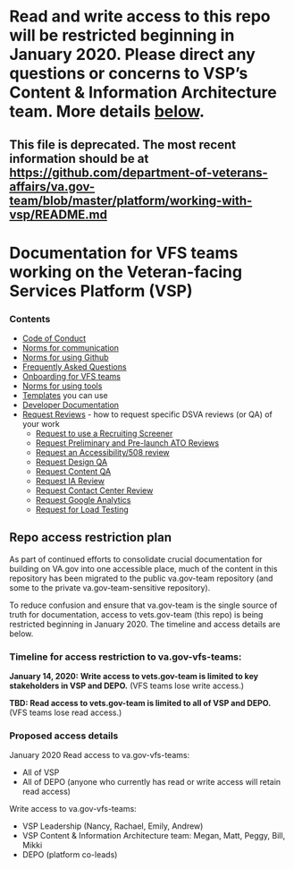 # Read and write access to this repo will be restricted beginning in January 2020. Please direct any questions or concerns to VSP’s Content & Information Architecture team. More details [below](#repo-access-restriction-plan).

## This file is deprecated. The most recent information should be at https://github.com/department-of-veterans-affairs/va.gov-team/blob/master/platform/working-with-vsp/README.md

# Documentation for VFS teams working on the Veteran-facing Services Platform (VSP)

### Contents
* [Code of Conduct](code-of-conduct.md)
* [Norms for communication](Norms/norms-communication.md)
* [Norms for using Github](Norms/Github/README.md)
* [Frequently Asked Questions](faqs.md)
* [Onboarding for VFS teams](Onboarding)
* [Norms for using tools](Norms/norms-tools.md)
* [Templates](Templates) you can use
* [Developer Documentation](DeveloperDocs)
* [Request Reviews](Request-Reviews) - how to request specific DSVA reviews (or QA) of your work
  * [Request to use a Recruiting Screener](Request-Reviews/request-recruiting-screener.md)
  * [Request Preliminary and Pre-launch ATO Reviews](Request-Reviews/request-ato-reviews.md)
  * [Request an Accessibility/508 review](Request-Reviews/request-508-review.md)
  * [Request Design QA](Request-Reviews/request-design-qa.md)
  * [Request Content QA](Request-Reviews/request-content-qa.md)
  * [Request IA Review](Request-Reviews/request-ia-review.md)
  * [Request Contact Center Review](Request-Reviews/request-contact-center-review.md)  
  * [Request Google Analytics](Request-Reviews/request-google-analytics.md)    
  * [Request for Load Testing](Request-Reviews/request-load-testing.md)    

## Repo access restriction plan 
As part of continued efforts to consolidate crucial documentation for building on VA.gov into one accessible place, much of the content in this repository has been migrated to the public va.gov-team repository (and some to the private va.gov-team-sensitive repository). 

To reduce confusion and ensure that va.gov-team is the single source of truth for documentation, access to vets.gov-team (this repo) is being restricted beginning in January 2020. The timeline and access details are below. 

### Timeline for access restriction to va.gov-vfs-teams:

**January 14, 2020:** **Write access to vets.gov-team is limited to key stakeholders in VSP and DEPO.** (VFS teams lose write access.)

**TBD: Read access to vets.gov-team is limited to all of VSP and DEPO.** (VFS teams lose read access.) 

### Proposed access details

January 2020
Read access to va.gov-vfs-teams: 
- All of VSP 
- All of DEPO (anyone who currently has read or write access will retain read access)

Write access to va.gov-vfs-teams: 
- VSP Leadership (Nancy, Rachael, Emily, Andrew) 
- VSP Content & Information Architecture team: Megan, Matt, Peggy, Bill, Mikki
- DEPO (platform co-leads)
